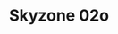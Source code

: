 ---
color: orange
category: Goggles
group: Analog
visible: true
order: 3
title: Skyzone 02o
link: https://www.getfpv.com/skyzone-sky02o-oled-5-8ghz-fpv-goggles-w-steadyview-diversity-rx.html
img: /uploads/equipment/video/goggles-skyzone-02o.png
text: Updated from the popular 02C which were great value back then. Now with better OLED displays, better VRX, and they're about the cheapest slimlines worth getting nowadays. The FOV is on the lower side, but that may be beneficial for someone with sight issues
info: 
  - $319.99
  - OLED 640*400<Screen>
  - 29°<FOV>
  - 210g<Weight>
---